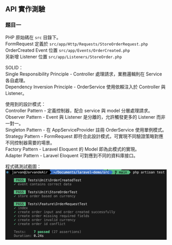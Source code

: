 ## API 實作測驗

### 題目一
PHP 原始碼在 `src` 目錄下。  
FormRequest 定義於 `src/app/Http/Requests/StoreOrderRequest.php`  
OrderCreated Event 位置 `src/app/Events/OrderCreated.php`  
另新增 Listener 位置 `src/app/Listeners/StoreOrder.php`  

SOLID：  
Single Responsibility Principle - Controller 處理請求，業務邏輯則在 Service 各自處理。  
Dependency Inversion Principle - OrderService 使用依賴注入於 Controller 與 Listener。  


使用到的設計模式：  
Controller Pattern - 定義控制器，配合 service 與 model 分層處理請求。  
Observer Pattern - Event 與 Listener 是分離的，允許觸發更多的 Listener 而非一對一。  
Singleton Pattern - 在 AppServiceProvider 註冊 OrderService 使用單例模式。  
Strategy Pattern - FormRequest 即符合此設計模式，可實現不同驗證策略對應不同控制器需要的場景。  
Factory Pattern - Laravel Eloquent 的 Model 即為此模式的實現。  
Adapter Pattern - Laravel Eloquent 可對應到不同的資料庫接口。   

程式碼測試截圖：
![image](test_result.png)

